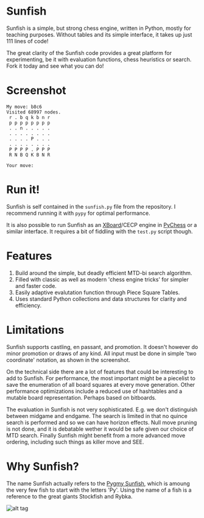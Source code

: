 Sunfish
=======
Sunfish is a simple, but strong chess engine, written in Python, mostly for teaching purposes. Without tables and its simple interface, it takes up just 111 lines of code!

The great clarity of the Sunfish code provides a great platform for experimenting, be it with evaluation functions, chess heuristics or search. Fork it today and see what you can do!

Screenshot
==========

    My move: b8c6
    Visited 68997 nodes.
     r . b q k b n r 
     p p p p p p p p 
     . . n . . . . . 
     . . . . . . . . 
     . . . . P . . . 
     . . . . . . . . 
     P P P P . P P P 
     R N B Q K B N R 
              
    Your move: 

Run it!
=======
Sunfish is self contained in the `sunfish.py` file from the repository. I recommend running it with `pypy` for optimal performance.

It is also possible to run Sunfish as an [XBoard](http://www.gnu.org/software/xboard/)/CECP engine in [PyChess](http://pychess.org) or a similar interface. It requires a bit of fiddling with the `test.py` script though.

Features
===========
1. Build around the simple, but deadly efficient MTD-bi search algorithm.
2. Filled with classic as well as modern 'chess engine tricks' for simpler and faster code.
3. Easily adaptive evalutation function through Piece Square Tables.
4. Uses standard Python collections and data structures for clarity and efficiency.

Limitations
===========
Sunfish supports castling, en passant, and promotion. It doesn't however do minor promotion or draws of any kind. All input must be done in simple 'two coordinate' notation, as shown in the screenshot.

On the technical side there are a lot of features that could be interesting to add to Sunfish. For performance, the most important might be a piecelist to save the enumeration of all board squares at every move generation. Other performance optimizations include a reduced use of hashtables and a mutable board representation. Perhaps based on bitboards.

The evaluation in Sunfish is not very sophisticated. E.g. we don't distinguish between midgame and endgame. The search is limited in that no quince search is performed and so we can have horizon effects. Null move pruning is not done, and it is debatable wether it would be safe given our choice of MTD search. Finally Sunfish might benefit from a more advanced move ordering, including such things as killer move and SEE.

Why Sunfish?
============
The name Sunfish actually refers to the [Pygmy Sunfish](http://en.wikipedia.org/wiki/Pygmy_sunfish), which is amoung the very few fish to start with the letters 'Py'. Using the name of a fish is a reference to the great giants Stockfish and Rybka.

![alt tag](http://upload.wikimedia.org/wikipedia/commons/6/67/Elassoma_sp.jpg)
